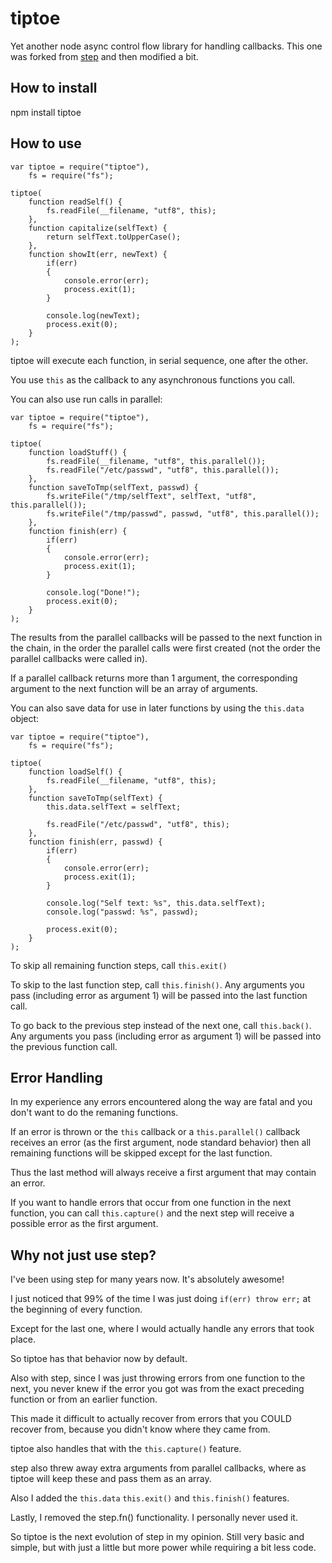 # tiptoe

Yet another node async control flow library for handling callbacks. This one was forked from <a href="https://github.com/creationix/step">step</a> and then modified a bit.

## How to install

npm install tiptoe

## How to use

	var tiptoe = require("tiptoe"),
		fs = require("fs");

	tiptoe(
		function readSelf() {
			fs.readFile(__filename, "utf8", this);
		},
		function capitalize(selfText) {
			return selfText.toUpperCase();
		},
		function showIt(err, newText) {
			if(err)
			{
				console.error(err);
				process.exit(1);
			}

			console.log(newText);
			process.exit(0);
		}
	);

tiptoe will execute each function, in serial sequence, one after the other.

You use `this` as the callback to any asynchronous functions you call.

You can also use run calls in parallel:

	var tiptoe = require("tiptoe"),
		fs = require("fs");

	tiptoe(
		function loadStuff() {
			fs.readFile(__filename, "utf8", this.parallel());
			fs.readFile("/etc/passwd", "utf8", this.parallel());
		},
		function saveToTmp(selfText, passwd) {
			fs.writeFile("/tmp/selfText", selfText, "utf8", this.parallel());
			fs.writeFile("/tmp/passwd", passwd, "utf8", this.parallel());
		},
		function finish(err) {
			if(err)
			{
				console.error(err);
				process.exit(1);
			}

			console.log("Done!");
			process.exit(0);
		}
	);

The results from the parallel callbacks will be passed to the next function in the chain, in the order the parallel calls were first created (not the order the parallel callbacks were called in).

If a parallel callback returns more than 1 argument, the corresponding argument to the next function will be an array of arguments.

You can also save data for use in later functions by using the `this.data` object:

	var tiptoe = require("tiptoe"),
		fs = require("fs");

	tiptoe(
		function loadSelf() {
			fs.readFile(__filename, "utf8", this);
		},
		function saveToTmp(selfText) {
			this.data.selfText = selfText;

			fs.readFile("/etc/passwd", "utf8", this);
		},
		function finish(err, passwd) {
			if(err)
			{
				console.error(err);
				process.exit(1);
			}

			console.log("Self text: %s", this.data.selfText);
			console.log("passwd: %s", passwd);

			process.exit(0);
		}
	);

To skip all remaining function steps, call `this.exit()`

To skip to the last function step, call `this.finish()`. Any arguments you pass (including error as argument 1) will be passed into the last function call.

To go back to the previous step instead of the next one, call `this.back()`. Any arguments you pass (including error as argument 1) will be passed into the previous function call.

## Error Handling

In my experience any errors encountered along the way are fatal and you don't want to do the remaning functions.

If an error is thrown or the `this` callback or a `this.parallel()` callback receives an error (as the first argument, node standard behavior) then all remaining functions will be skipped except for the last function.

Thus the last method will always receive a first argument that may contain an error.

If you want to handle errors that occur from one function in the next function, you can call `this.capture()` and the next step will receive a possible error as the first argument.

## Why not just use step?

I've been using step for many years now. It's absolutely awesome!

I just noticed that 99% of the time I was just doing `if(err) throw err;` at the beginning of every function.

Except for the last one, where I would actually handle any errors that took place.

So tiptoe has that behavior now by default.

Also with step, since I was just throwing errors from one function to the next, you never knew if the error you got was from the exact preceding function or from an earlier function.

This made it difficult to actually recover from errors that you COULD recover from, because you didn't know where they came from.

tiptoe also handles that with the `this.capture()` feature.

step also threw away extra arguments from parallel callbacks, where as tiptoe will keep these and pass them as an array.

Also I added the `this.data` `this.exit()` and `this.finish()` features.

Lastly, I removed the step.fn() functionality. I personally never used it.

So tiptoe is the next evolution of step in my opinion. Still very basic and simple, but with just a little but more power while requiring a bit less code.
